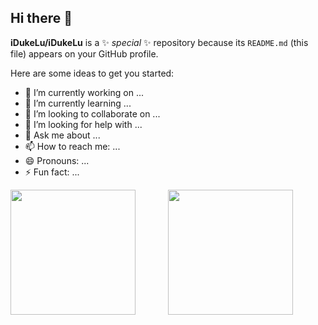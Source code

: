 ## Hi there 👋


**iDukeLu/iDukeLu** is a ✨ _special_ ✨ repository because its `README.md` (this file) appears on your GitHub profile.

Here are some ideas to get you started:

- 🔭 I’m currently working on ...
- 🌱 I’m currently learning ...
- 👯 I’m looking to collaborate on ...
- 🤔 I’m looking for help with ...
- 💬 Ask me about ...
- 📫 How to reach me: ...
- 😄 Pronouns: ...
- ⚡ Fun fact: ...

<!-- ![iDukeLu's GitHub stats](https://github-readme-stats.vercel.app/api?username=iDukeLu&theme=github_dark_dimmed&show_icons=true)

[![Top Langs](https://github-readme-stats.vercel.app/api/top-langs/?username=iDukeLu&layout=compact)](https://github.com/iDukeLu) -->

<div style="display: flex;">
  <img src="https://github-readme-stats.vercel.app/api?username=iDukeLu&theme=github_dark_dimmed&show_icons=true" style="flex: 1; height: 200px; object-fit: contain;" />
  <img src="https://github-readme-stats.vercel.app/api/top-langs/?username=iDukeLu" style="flex: 1; height: 200px; object-fit: contain;" />
</div>